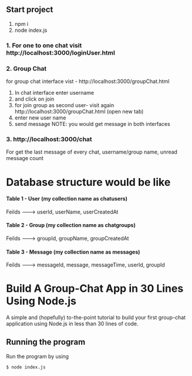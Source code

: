 ## Start project
1. npm i
2. node index.js

### 1. For one to one chat visit http://localhost:3000/loginUser.html 

### 2. Group Chat
for group chat interface vist - http://localhost:3000/groupChat.html
1. In chat interface enter username
2. and click on join
3. for join group as second user-  visit again http://localhost:3000/groupChat.html (open new tab)
4. enter new user name
5. send message
NOTE: you would get message in both interfaces

### 3. http://localhost:3000/chat
For get the last message of every chat, username/group name, unread message count

# Database structure would be like

#### Table 1 - User (my collection name as chatusers)
Feilds ---> userId,    userName,    userCreatedAt

#### Table 2 - Group (my collection name as chatgroups)
Feilds --->  groupId,  groupName,    groupCreatedAt

#### Table 3 - Message (my collection name as messages)
Feilds ---> messageId,  message,  messageTime,  userId,   groupId


# Build A Group-Chat App in 30 Lines Using Node.js

A simple and (hopefully) to-the-point tutorial to build your first group-chat application using Node.js in less than 30 lines of code.

## Running the program

Run the program by using

```shell
$ node index.js
```